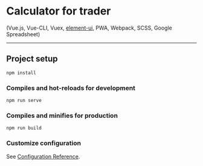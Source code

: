 # Calculator for trader

(Vue.js, Vue-CLI, Vuex, [element-ui](https://github.com/ElemeFE/element), PWA, Webpack, SCSS, Google Spreadsheet)

---

## Project setup

```
npm install
```

### Compiles and hot-reloads for development

```
npm run serve
```

### Compiles and minifies for production

```
npm run build
```

### Customize configuration

See [Configuration Reference](https://cli.vuejs.org/config/).
